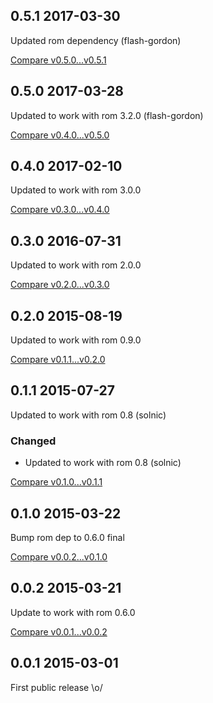## 0.5.1 2017-03-30

Updated rom dependency (flash-gordon)


[Compare v0.5.0...v0.5.1](https://github.com/rom-rb/rom-yesql/compare/v0.5.0...v0.5.1)

## 0.5.0 2017-03-28

Updated to work with rom 3.2.0 (flash-gordon)


[Compare v0.4.0...v0.5.0](https://github.com/rom-rb/rom-yesql/compare/v0.4.0...v0.5.0)

## 0.4.0 2017-02-10

Updated to work with rom 3.0.0


[Compare v0.3.0...v0.4.0](https://github.com/rom-rb/rom-yesql/compare/v0.3.0...v0.4.0)

## 0.3.0 2016-07-31

Updated to work with rom 2.0.0


[Compare v0.2.0...v0.3.0](https://github.com/rom-rb/rom-yesql/compare/v0.2.0...v0.3.0)

## 0.2.0 2015-08-19

Updated to work with rom 0.9.0


[Compare v0.1.1...v0.2.0](https://github.com/rom-rb/rom-yesql/compare/v0.1.1...v0.2.0)

## 0.1.1 2015-07-27

Updated to work with rom 0.8 (solnic)

### Changed

- Updated to work with rom 0.8 (solnic)

[Compare v0.1.0...v0.1.1](https://github.com/rom-rb/rom-yesql/compare/v0.1.0...v0.1.1)

## 0.1.0 2015-03-22

Bump rom dep to 0.6.0 final


[Compare v0.0.2...v0.1.0](https://github.com/rom-rb/rom-yesql/compare/v0.0.2...v0.1.0)

## 0.0.2 2015-03-21

Update to work with rom 0.6.0


[Compare v0.0.1...v0.0.2](https://github.com/rom-rb/rom-yesql/compare/v0.0.1...v0.0.2)

## 0.0.1 2015-03-01

First public release \o/
